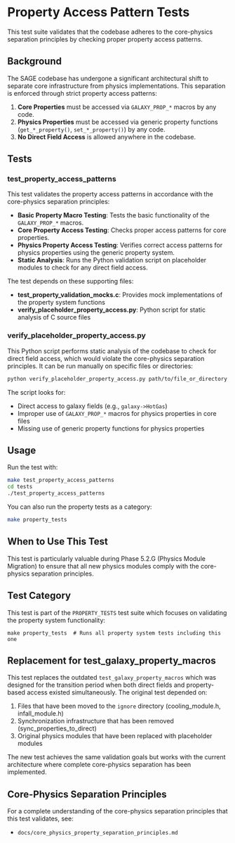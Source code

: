 # Property Access Pattern Tests

This test suite validates that the codebase adheres to the core-physics separation principles by checking proper property access patterns.

## Background

The SAGE codebase has undergone a significant architectural shift to separate core infrastructure from physics implementations. This separation is enforced through strict property access patterns:

1. **Core Properties** must be accessed via `GALAXY_PROP_*` macros by any code.
2. **Physics Properties** must be accessed via generic property functions (`get_*_property()`, `set_*_property()`) by any code.
3. **No Direct Field Access** is allowed anywhere in the codebase.

## Tests

### test_property_access_patterns

This test validates the property access patterns in accordance with the core-physics separation principles:

- **Basic Property Macro Testing**: Tests the basic functionality of the `GALAXY_PROP_*` macros.
- **Core Property Access Testing**: Checks proper access patterns for core properties.
- **Physics Property Access Testing**: Verifies correct access patterns for physics properties using the generic property system.
- **Static Analysis**: Runs the Python validation script on placeholder modules to check for any direct field access.

The test depends on these supporting files:
- **test_property_validation_mocks.c**: Provides mock implementations of the property system functions
- **verify_placeholder_property_access.py**: Python script for static analysis of C source files

### verify_placeholder_property_access.py

This Python script performs static analysis of the codebase to check for direct field access, which would violate the core-physics separation principles. It can be run manually on specific files or directories:

```bash
python verify_placeholder_property_access.py path/to/file_or_directory [--verbose] [--recursive]
```

The script looks for:
- Direct access to galaxy fields (e.g., `galaxy->HotGas`)
- Improper use of `GALAXY_PROP_*` macros for physics properties in core files
- Missing use of generic property functions for physics properties

## Usage

Run the test with:

```bash
make test_property_access_patterns
cd tests
./test_property_access_patterns
```

You can also run the property tests as a category:

```bash
make property_tests
```

## When to Use This Test

This test is particularly valuable during Phase 5.2.G (Physics Module Migration) to ensure that all new physics modules comply with the core-physics separation principles.

## Test Category

This test is part of the `PROPERTY_TESTS` test suite which focuses on validating the property system functionality:

```
make property_tests  # Runs all property system tests including this one
```

## Replacement for test_galaxy_property_macros

This test replaces the outdated `test_galaxy_property_macros` which was designed for the transition period when both direct fields and property-based access existed simultaneously. The original test depended on:

1. Files that have been moved to the `ignore` directory (cooling_module.h, infall_module.h)
2. Synchronization infrastructure that has been removed (sync_properties_to_direct)
3. Original physics modules that have been replaced with placeholder modules

The new test achieves the same validation goals but works with the current architecture where complete core-physics separation has been implemented.

## Core-Physics Separation Principles

For a complete understanding of the core-physics separation principles that this test validates, see:
- `docs/core_physics_property_separation_principles.md`

